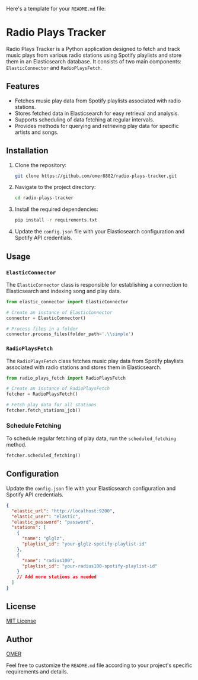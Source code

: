 Here's a template for your `README.md` file:

# Radio Plays Tracker

Radio Plays Tracker is a Python application designed to fetch and track music plays from various radio stations using Spotify playlists and store them in an Elasticsearch database. It consists of two main components: `ElasticConnector` and `RadioPlaysFetch`.

## Features

- Fetches music play data from Spotify playlists associated with radio stations.
- Stores fetched data in Elasticsearch for easy retrieval and analysis.
- Supports scheduling of data fetching at regular intervals.
- Provides methods for querying and retrieving play data for specific artists and songs.

## Installation

1. Clone the repository:

   ```bash
   git clone https://github.com/omer8882/radio-plays-tracker.git
   ```

2. Navigate to the project directory:

   ```bash
   cd radio-plays-tracker
   ```

3. Install the required dependencies:

   ```bash
   pip install -r requirements.txt
   ```

4. Update the `config.json` file with your Elasticsearch configuration and Spotify API credentials.

## Usage

### `ElasticConnector`

The `ElasticConnector` class is responsible for establishing a connection to Elasticsearch and indexing song and play data.

```python
from elastic_connector import ElasticConnector

# Create an instance of ElasticConnector
connector = ElasticConnector()

# Process files in a folder
connector.process_files(folder_path='.\\simple')
```

### `RadioPlaysFetch`

The `RadioPlaysFetch` class fetches music play data from Spotify playlists associated with radio stations and stores them in Elasticsearch.

```python
from radio_plays_fetch import RadioPlaysFetch

# Create an instance of RadioPlaysFetch
fetcher = RadioPlaysFetch()

# Fetch play data for all stations
fetcher.fetch_stations_job()
```

### Schedule Fetching

To schedule regular fetching of play data, run the `scheduled_fetching` method.

```python
fetcher.scheduled_fetching()
```

## Configuration

Update the `config.json` file with your Elasticsearch configuration and Spotify API credentials.

```json
{
  "elastic_url": "http://localhost:9200",
  "elastic_user": "elastic",
  "elastic_password": "password",
  "stations": [
    {
      "name": "glglz",
      "playlist_id": "your-glglz-spotify-playlist-id"
    },
    {
      "name": "radius100",
      "playlist_id": "your-radius100-spotify-playlist-id"
    }
    // Add more stations as needed
  ]
}
```

## License

[MIT License](LICENSE)

## Author

[OMER](https://github.com/omer8882)

Feel free to customize the `README.md` file according to your project's specific requirements and details.